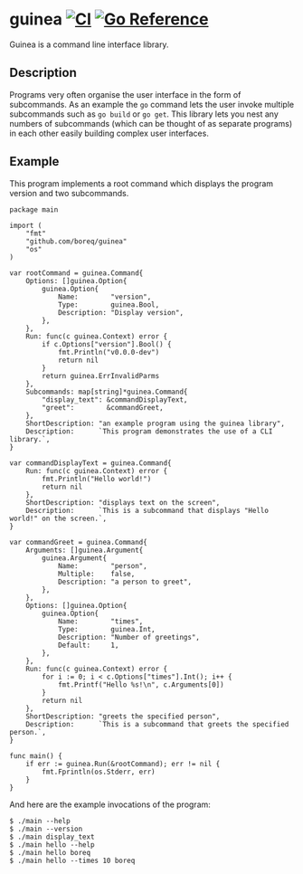 # guinea [![CI](https://github.com/boreq/guinea/actions/workflows/ci.yml/badge.svg)](https://github.com/boreq/guinea/actions/workflows/ci.yml) [![Go Reference](https://pkg.go.dev/badge/github.com/boreq/guinea.svg)](https://pkg.go.dev/github.com/boreq/guinea)

Guinea is a command line interface library.

## Description
Programs very often organise the user interface in the form of subcommands. As
an example the `go` command lets the user invoke multiple subcommands such as
`go build` or `go get`. This library lets you nest any numbers of subcommands
(which can be thought of as separate programs) in each other easily building
complex user interfaces.


## Example
This program implements a root command which displays the program version and
two subcommands.

    package main

    import (
    	"fmt"
    	"github.com/boreq/guinea"
    	"os"
    )

    var rootCommand = guinea.Command{
    	Options: []guinea.Option{
    		guinea.Option{
    			Name:        "version",
    			Type:        guinea.Bool,
    			Description: "Display version",
    		},
    	},
    	Run: func(c guinea.Context) error {
    		if c.Options["version"].Bool() {
    			fmt.Println("v0.0.0-dev")
    			return nil
    		}
    		return guinea.ErrInvalidParms
    	},
    	Subcommands: map[string]*guinea.Command{
    		"display_text": &commandDisplayText,
    		"greet":        &commandGreet,
    	},
    	ShortDescription: "an example program using the guinea library",
    	Description:      `This program demonstrates the use of a CLI library.`,
    }

    var commandDisplayText = guinea.Command{
    	Run: func(c guinea.Context) error {
    		fmt.Println("Hello world!")
    		return nil
    	},
    	ShortDescription: "displays text on the screen",
    	Description:      `This is a subcommand that displays "Hello world!" on the screen.`,
    }

    var commandGreet = guinea.Command{
    	Arguments: []guinea.Argument{
    		guinea.Argument{
    			Name:        "person",
    			Multiple:    false,
    			Description: "a person to greet",
    		},
    	},
    	Options: []guinea.Option{
    		guinea.Option{
    			Name:        "times",
    			Type:        guinea.Int,
    			Description: "Number of greetings",
    			Default:     1,
    		},
    	},
    	Run: func(c guinea.Context) error {
    		for i := 0; i < c.Options["times"].Int(); i++ {
    			fmt.Printf("Hello %s!\n", c.Arguments[0])
    		}
    		return nil
    	},
    	ShortDescription: "greets the specified person",
    	Description:      `This is a subcommand that greets the specified person.`,
    }

    func main() {
    	if err := guinea.Run(&rootCommand); err != nil {
    		fmt.Fprintln(os.Stderr, err)
    	}
    }

And here are the example invocations of the program:

    $ ./main --help
    $ ./main --version
    $ ./main display_text
    $ ./main hello --help
    $ ./main hello boreq
    $ ./main hello --times 10 boreq
